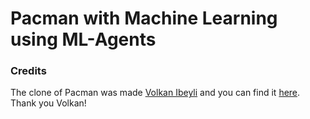# Pacman with Machine Learning using ML-Agents
### Credits
The clone of Pacman was made [Volkan Ibeyli]("https://github.com/vilbeyli") and you can find it [here]("https://github.com/vilbeyli/Pacman"). Thank you Volkan!
